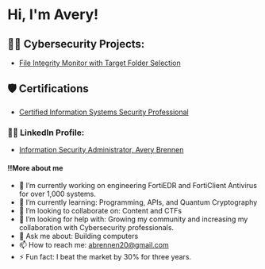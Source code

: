 <h1>Hi, I'm Avery! </h1>

<h2>👨‍💻 Cybersecurity Projects:</h2>

  - [File Integrity Monitor with Target Folder Selection](https://github.com/PurpleTeamDream/File-Integrity-Monitor)

<h2>🛡️ Certifications </h2>

- [Certified Information Systems Security Professional](https://www.credly.com/badges/2d27bd2e-c40f-46c9-a616-30c0f5455ca2/linked_in?t=spqawn)

<h3>👨‍💻 LinkedIn Profile: </h3>

- [Information Security Administrator, Avery Brennen](https://www.linkedin.com/in/avery-brennen/)

<h4>‼️More about me </h4>

- 🔭 I’m currently working on engineering FortiEDR and FortiClient Antivirus for over 1,000 systems.
- 🌱 I’m currently learning: Programming, APIs, and Quantum Cryptography
- 👯 I’m looking to collaborate on: Content and CTFs
- 🤔 I’m looking for help with: Growing my community and increasing my collaboration with Cybersecurity professionals.
- 💬 Ask me about: Building computers
- 📫 How to reach me: abrennen20@gmail.com
- ⚡ Fun fact: I beat the market by 30% for three years.
